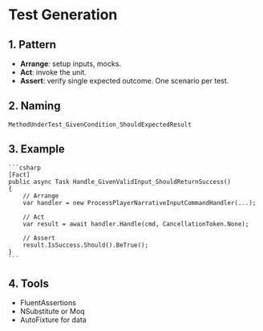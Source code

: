 # Test Generation

## 1. Pattern

- **Arrange**: setup inputs, mocks.
- **Act**: invoke the unit.
- **Assert**: verify single expected outcome. One scenario per test.

## 2. Naming

`MethodUnderTest_GivenCondition_ShouldExpectedResult`

## 3. Example

    ```csharp
    [Fact]
    public async Task Handle_GivenValidInput_ShouldReturnSuccess()
    {
        // Arrange
        var handler = new ProcessPlayerNarrativeInputCommandHandler(...);

        // Act
        var result = await handler.Handle(cmd, CancellationToken.None);

        // Assert
        result.IsSuccess.Should().BeTrue();
    }
    ```

## 4. Tools

- FluentAssertions
- NSubstitute or Moq
- AutoFixture for data
